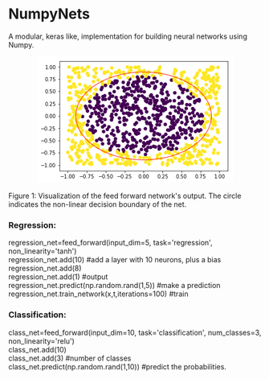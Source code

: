 # NumpyNets

A modular, keras like, implementation for building neural networks using Numpy. 


<p align="center">
    
  <img src="/images/test_set_output.png" alt="Visualisation"/>  
    
</p>
Figure 1: Visualization of the feed forward network's output. The circle indicates the non-linear decision boundary of the net.


### Regression: 

regression_net=feed_forward(input_dim=5, task='regression', non_linearity='tanh')                  
regression_net.add(10)  #add a layer with 10 neurons, plus a bias  
regression_net.add(8)  
regression_net.add(1)  #output  
regression_net.predict(np.random.rand(1,5))   #make a prediction  
regression_net.train_network(x,t,iterations=100)   #train  

### Classification:

class_net=feed_forward(input_dim=10, task='classification', num_classes=3, non_linearity='relu')        
class_net.add(10)   
class_net.add(3) #number of classes  
class_net.predict(np.random.rand(1,10)) #predict the probabilities.  


